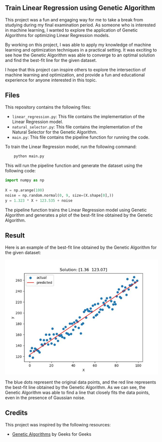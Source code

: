 ## Train Linear Regression using Genetic Algorithm

This project was a fun and engaging way for me to take a break from studying during my final examination period. As someone who is interested in machine learning, I wanted to explore the application of Genetic Algorithms for optimizing Linear Regression models.

By working on this project, I was able to apply my knowledge of machine learning and optimization techniques in a practical setting. It was exciting to see how the Genetic Algorithm was able to converge to an optimal solution and find the best-fit line for the given dataset.

I hope that this project can inspire others to explore the intersection of machine learning and optimization, and provide a fun and educational experience for anyone interested in this topic.

## Files

This repository contains the following files:

- `linear_regression.py`: This file contains the implementation of the Linear Regression model.
- `natural_selector.py`: This file contains the implementation of the Natural Selector for the Genetic Algorithm.
- `main.py`: This file contains the pipeline function for running the code.

To train the Linear Regression model, run the following command:

```zsh
    python main.py
```


This will run the pipeline function and generate the dataset using the following code:

```python
import numpy as np

X = np.arange(100)
noise = np.random.normal(0, 9, size=(X.shape[0],))
y = 1.323 * X + 123.535 + noise
```

The pipeline function trains the Linear Regression model using Genetic Algorithm and generates a plot of the best-fit line obtained by the Genetic Algorithm.

## Result
Here is an example of the best-fit line obtained by the Genetic Algorithm for the given dataset:

![Best-fit line](./best-fit.jpg)

The blue dots represent the original data points, and the red line represents the best-fit line obtained by the Genetic Algorithm. As we can see, the Genetic Algorithm was able to find a line that closely fits the data points, even in the presence of Gaussian noise.

## Credits
This project was inspired by the following resources:

- [Genetic Algorithms](https://www.geeksforgeeks.org/genetic-algorithms/) by Geeks for Geeks
